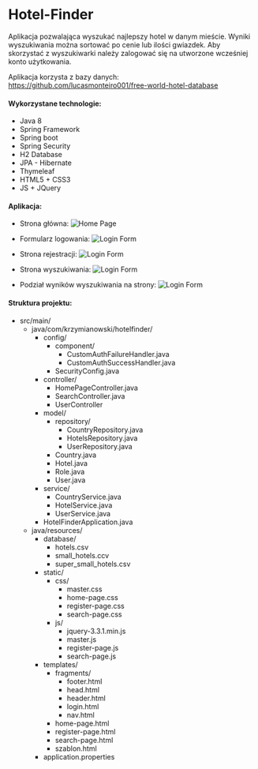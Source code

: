 # Hotel-Finder

Aplikacja pozwalająca wyszukać najlepszy hotel w danym mieście. Wyniki wyszukiwania można sortować po cenie lub ilości gwiazdek. Aby skorzystać z wyszukiwarki należy zalogować się na utworzone wcześniej konto użytkowania. 

Aplikacja korzysta z bazy danych: https://github.com/lucasmonteiro001/free-world-hotel-database

#### Wykorzystane technologie:
* Java 8
* Spring Framework
* Spring boot
* Spring Security
* H2 Database
* JPA - Hibernate
* Thymeleaf
* HTML5 + CSS3
* JS + JQuery

#### Aplikacja:
* Strona główna:
![Home Page](https://i.imgur.com/OOF2UBq.png)

* Formularz logowania:
![Login Form](https://i.imgur.com/dEgJaJz.png)

* Strona rejestracji:
![Login Form](https://i.imgur.com/vfiyfUA.png)

* Strona wyszukiwania:
![Login Form](https://imgur.com/3RLy8l7.png)

* Podział wyników wyszukiwania na strony:
![Login Form](https://imgur.com/8Cf0e6Q.png)

#### Struktura projektu:
* src/main/
    * java/com/krzymianowski/hotelfinder/
        * config/
            * component/
                * CustomAuthFailureHandler.java
                * CustomAuthSuccessHandler.java
            * SecurityConfig.java
        * controller/
            * HomePageController.java
            * SearchController.java
            * UserController
        * model/
            * repository/
                * CountryRepository.java
                * HotelsRepository.java
                * UserRepository.java
            * Country.java
            * Hotel.java
            * Role.java
            * User.java
        * service/
            * CountryService.java
            * HotelService.java
            * UserService.java
        * HotelFinderApplication.java
    * java/resources/
        * database/
            * hotels.csv
            * small_hotels.ccv
            * super_small_hotels.csv
        * static/
            * css/
                * master.css
                * home-page.css
                * register-page.css
                * search-page.css
            * js/
                * jquery-3.3.1.min.js
                * master.js
                * register-page.js
                * search-page.js
        * templates/
            * fragments/
                * footer.html
                * head.html
                * header.html
                * login.html
                * nav.html
            * home-page.html
            * register-page.html
            * search-page.html
            * szablon.html
        * application.properties
